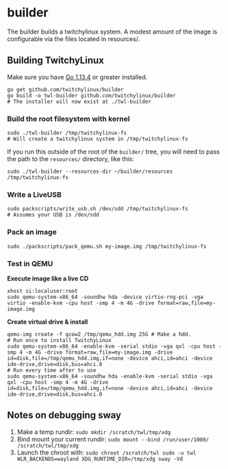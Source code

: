 # builder

The builder builds a twitchylinux system. A modest amount of the image is configurable via
the files located in resources/.

## Building TwitchyLinux

Make sure you have [Go 1.13.4](https://golang.org/dl/) or greater installed.

```shell
go get github.com/twitchylinux/builder
go build -o twl-builder github.com/twitchylinux/builder
# The installer will now exist at ./twl-builder
```

### Build the root filesystem with kernel

```shell
sudo ./twl-builder /tmp/twitchylinux-fs
# Will create a twitchylinux system in /tmp/twitchylinux-fs
```

If you run this outside of the root of the `builder/` tree, you will need
to pass the path to the `resources/` directory, like this:

```shell
sudo ./twl-builder --resources-dir ~/builder/resources /tmp/twitchylinux-fs
```

### Write a LiveUSB

```shell
sudo packscripts/write_usb.sh /dev/sdd /tmp/twitchylinux-fs
# Assumes your USB is /dev/sdd
```

### Pack an image

```shell
sudo ./packscripts/pack_qemu.sh my-image.img /tmp/twitchylinux-fs
```


### Test in QEMU

**Execute image like a live CD**

```shell
xhost si:localuser:root
sudo qemu-system-x86_64 -soundhw hda -device virtio-rng-pci -vga virtio -enable-kvm -cpu host -smp 4 -m 4G -drive format=raw,file=my-image.img
```

**Create virtual drive & install**

```shell
qemu-img create -f qcow2 /tmp/qemu_hdd.img 25G # Make a hdd.
# Run once to install TwitchyLinux
sudo qemu-system-x86_64 -enable-kvm -serial stdio -vga qxl -cpu host -smp 4 -m 4G -drive format=raw,file=my-image.img -drive id=disk,file=/tmp/qemu_hdd.img,if=none -device ahci,id=ahci -device ide-drive,drive=disk,bus=ahci.0
# Run every time after to use
sudo qemu-system-x86_64 -soundhw hda -enable-kvm -serial stdio -vga qxl -cpu host -smp 4 -m 4G -drive id=disk,file=/tmp/qemu_hdd.img,if=none -device ahci,id=ahci -device ide-drive,drive=disk,bus=ahci.0
```

## Notes on debugging sway

1. Make a temp rundir: `sudo mkdir /scratch/twl/tmp/xdg`
2. Bind mount your current rundir: `sudo mount --bind /run/user/1000/ /scratch/twl/tmp/xdg`
3. Launch the chroot with: `sudo chroot /scratch/twl sudo -u twl WLR_BACKENDS=wayland XDG_RUNTIME_DIR=/tmp/xdg sway -Vd`
